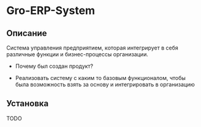 # Gro-ERP-System

## Описание 
Система управления предприятием, которая интегрирует в себя различные функции и бизнес-процессы организации.

* Почему был создан продукт? 
- Реализовать систему с каким то базовым функционалом, чтобы была возможность взять за основу и интегрировать в организацию 

## Установка
TODO






